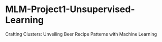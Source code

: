 # MLM-Project1-Unsupervised-Learning
Crafting Clusters: Unveiling Beer Recipe Patterns with Machine Learning

